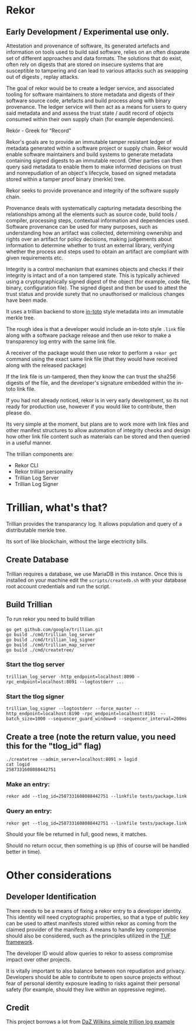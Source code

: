 # Rekor

## Early Development / Experimental use only.

Attestation and provenance of software, its generated artefacts and information on tools used to build said software, relies on an often disparate set of different approaches and data formats. The solutions that do exist, often rely on digests that are stored on insecure systems that are susceptible to tampering and can lead to various attacks such as swapping out of digests , replay attacks.

The goal of rekor would be to create a ledger service, and associated tooling for software maintainers to store metadata and digests of their software source code, artefacts and build process along with binary provenance. The ledger service will then act as a means for users to query said metadata and and assess the trust state / audit record of objects consumed within their own supply chain (for example dependencies).

Rekór - Greek for “Record”

Rekor's goals are to provide an immutable tamper resistant ledger of metadata generated within a software project or supply chain.  Rekor would enable software maintainers and build systems to generate metadata containing signed digests to an immutable record. Other parties can then query said metadata to enable them to make informed decisions on trust and nonrepudiation of an object's lifecycle, based on signed metadata stored within a tamper proof binary (merkle) tree.

Rekor seeks to provide provenance and integrity of the software supply chain.

Provenance deals with systematically capturing metadata describing the relationships among all the elements such as source code, build tools / compiler, processing steps, contextual information and dependencies used. Software provenance can be used for many purposes, such as understanding how an artifact was collected, determining ownership and rights over an artifact for policy decisions, making judgements about information to determine whether to trust an external library, verifying whether the process and steps used to obtain an artifact are compliant with given requirements etc.

Integrity is a control mechanism that examines objects and checks if their integrity is intact and of a non tampered state. This is typically achieved using a cryptographically signed digest of the object (for example, code file, binary, configuration file). The signed digest and then be used to attest the trust status and provide surety that no unauthorised or malicious changes have been made.

It uses a trillian backend to store [in-toto](https://in-toto.io/) style metadata into an immutable merkle tree.

The rough idea is that a developer would include an in-toto style `.link` file along with a software
package release and then use rekor to make a transparency log entry with the same link file.

A receiver of the package would then use rekor to perform a `rekor get` command using the exact
same link file (that they would have received along with the released package)

If the link file is un-tampered, then they know the can trust the sha256 digests of the file, and the
developer's signature embedded within the in-toto link file.

If you had not already noticed, rekor is in very early development, so its not ready for production
use, however if you would like to contribute, then please do.

Its very simple at the moment, but plans are to work more with link files and other manifest structures
to allow automation of  integrity checks and design how other link file content such as materials can
be stored and then queried in a useful manner.

The trillian components are:

* Rekor CLI
* Rekor trillian personality
* Trillian Log Server
* Trillian Log Signer

# Trillian, what's that?

Trillian provides the transparancy log. It allows population and query of
a distributable merkle tree.

Its sort of like blockchain, without the large electricity bills.

## Create Database

Trillian requires a database, we use MariaDB in this instance. Once this
is installed on your machine edit the `scripts/createdb.sh` with your
database root account credentials and run the script.

## Build Trillian

To run rekor you need to build trillian

```
go get github.com/google/trillian.git
go build ./cmd/trillian_log_server
go build ./cmd/trillian_log_signer
go build ./cmd/trillian_map_server
go build ./cmd/createtree/

```

### Start the tlog server

```
trillian_log_server -http_endpoint=localhost:8090 -rpc_endpoint=localhost:8091 --logtostderr ...
```

### Start the tlog signer

```
trillian_log_signer --logtostderr --force_master --http_endpoint=localhost:8190 -rpc_endpoint=localhost:8191  --batch_size=1000 --sequencer_guard_window=0 --sequencer_interval=200ms
```

## Create a tree (note the return value, you need this for the "tlog_id" flag)

```
./createtree --admin_server=localhost:8091 > logid
cat logid
2587331608088442751
```

### Make an entry:

```
rekor add --tlog_id=2587331608088442751 --linkfile tests/package.link
```

### Query an entry:

```
rekor get --tlog_id=2587331608088442751 --linkfile tests/package.link
```

Should your file be returned in full, good news, it matches.

Should no return occur, then something is up (this of course will be handled
better in time).

# Other considerations

## Developer Identification

There needs to be a means of fixing a rekor entry to a developer identity. This identity will need cryptographic properties, so that a type of public key can be used to attest manifests stored within rekor as coming from the claimed provider of the manifests. A means to handle key compromise should also be considered, such as the principles utilized in the [TUF framework](https://theupdateframework.io/).

The developer ID would allow queries to rekor to assess compromise impact over other projects.

It is vitally important to also balance between non repudiation and privacy. Developers should be able to contribute to open source  projects without fear of personal identity exposure leading to risks against their personal safety (for example, should they live within an oppressive regime).

## Credit

This project borrows a lot from [DaZ Wilkins simple trillion log example](https://github.com/DazWilkin/simple-trillian-log-1)